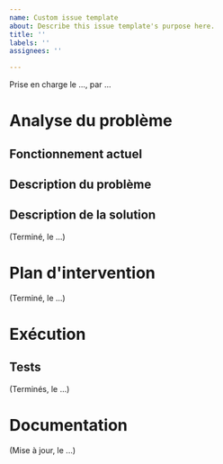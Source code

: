 ```yaml
---
name: Custom issue template
about: Describe this issue template's purpose here.
title: ''
labels: ''
assignees: ''

---
```


Prise en charge le ..., par ...

# Analyse du problème

## Fonctionnement actuel

## Description du problème

## Description de la solution

(Terminé, le ...)

# Plan d'intervention

(Terminé, le ...)

# Exécution

## Tests

(Terminés, le ...)

# Documentation

(Mise à jour, le ...)
